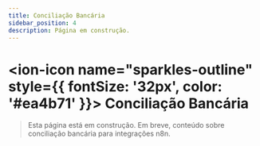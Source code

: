 ```yaml
---
title: Conciliação Bancária
sidebar_position: 4
description: Página em construção.
---
```


# <ion-icon name="sparkles-outline" style={{ fontSize: '32px', color: '#ea4b71' }}></ion-icon> Conciliação Bancária

> Esta página está em construção. Em breve, conteúdo sobre conciliação bancária para integrações n8n.

